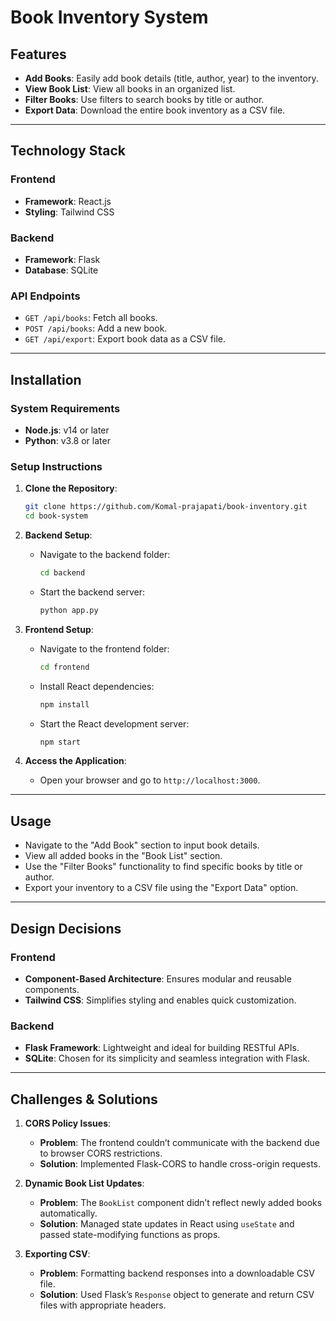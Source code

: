# **Book Inventory System**


## **Features**
- **Add Books**: Easily add book details (title, author, year) to the inventory.  
- **View Book List**: View all books in an organized list.  
- **Filter Books**: Use filters to search books by title or author.  
- **Export Data**: Download the entire book inventory as a CSV file.

---

## **Technology Stack**
### **Frontend**
- **Framework**: React.js  
- **Styling**: Tailwind CSS  

### **Backend**
- **Framework**: Flask  
- **Database**: SQLite  

### **API Endpoints**
- `GET /api/books`: Fetch all books.  
- `POST /api/books`: Add a new book.  
- `GET /api/export`: Export book data as a CSV file.  

---

## **Installation**

### **System Requirements**
- **Node.js**: v14 or later  
- **Python**: v3.8 or later  

### **Setup Instructions**

1. **Clone the Repository**:  
   ```bash
   git clone https://github.com/Komal-prajapati/book-inventory.git
   cd book-system
   ```

2. **Backend Setup**:  
   - Navigate to the backend folder:  
     ```bash
     cd backend
     ```
   - Start the backend server:  
     ```bash
     python app.py
     ```

3. **Frontend Setup**:  
   - Navigate to the frontend folder:  
     ```bash
     cd frontend
     ```
   - Install React dependencies:  
     ```bash
     npm install
     ```
   - Start the React development server:  
     ```bash
     npm start
     ```

4. **Access the Application**:  
   - Open your browser and go to `http://localhost:3000`.

---

## **Usage**
- Navigate to the "Add Book" section to input book details.  
- View all added books in the "Book List" section.  
- Use the "Filter Books" functionality to find specific books by title or author.  
- Export your inventory to a CSV file using the "Export Data" option.  

---

## **Design Decisions**
### **Frontend**  
- **Component-Based Architecture**: Ensures modular and reusable components.  
- **Tailwind CSS**: Simplifies styling and enables quick customization.  

### **Backend**  
- **Flask Framework**: Lightweight and ideal for building RESTful APIs.  
- **SQLite**: Chosen for its simplicity and seamless integration with Flask.  

---

## **Challenges & Solutions**
1. **CORS Policy Issues**:
   - **Problem**: The frontend couldn’t communicate with the backend due to browser CORS restrictions.  
   - **Solution**: Implemented Flask-CORS to handle cross-origin requests.  

2. **Dynamic Book List Updates**:
   - **Problem**: The `BookList` component didn’t reflect newly added books automatically.  
   - **Solution**: Managed state updates in React using `useState` and passed state-modifying functions as props.  

3. **Exporting CSV**:
   - **Problem**: Formatting backend responses into a downloadable CSV file.  
   - **Solution**: Used Flask’s `Response` object to generate and return CSV files with appropriate headers.  
